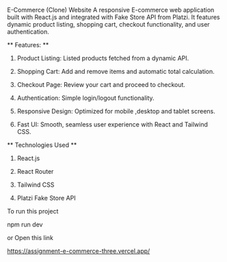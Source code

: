 E-Commerce (Clone) Website
A responsive E-commerce web application built with React.js and integrated with Fake Store API from Platzi.
It features dynamic product listing, shopping cart, checkout functionality, and user authentication.

** Features: **

1. Product Listing: Listed products fetched from a dynamic API.

2. Shopping Cart: Add and remove items and automatic total calculation.

3. Checkout Page: Review your cart and proceed to checkout.

4. Authentication: Simple login/logout functionality.

5. Responsive Design: Optimized for mobile ,desktop and tablet screens.

6. Fast UI: Smooth, seamless user experience with React and Tailwind CSS.

** Technologies Used **

1. React.js

2. React Router

3. Tailwind CSS

4. Platzi Fake Store API

To run this project

npm run dev

or
Open this link

https://assignment-e-commerce-three.vercel.app/
